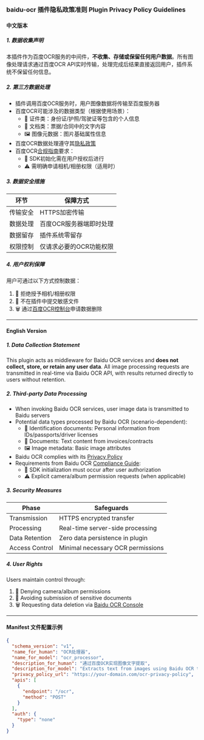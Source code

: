 ### baidu-ocr 插件隐私政策准则 Plugin Privacy Policy Guidelines

#### 中文版本

##### 1. 数据收集声明
本插件作为百度OCR服务的中间件，**不收集、存储或保留任何用户数据**。所有图像处理请求通过百度OCR API实时传输，处理完成后结果直接返回用户，插件系统不保留任何信息。

##### 2. 第三方数据处理
- 插件调用百度OCR服务时，用户图像数据将传输至百度服务器
- 百度OCR可能涉及的数据类型（根据使用场景）：
  - 📄 证件类：身份证/护照/驾驶证等包含的个人信息
  - 📑 文档类：票据/合同中的文字内容
  - 🖼️ 图像元数据：图片基础属性信息
- 百度OCR数据处理遵守其[隐私政策](https://ai.baidu.com/ai-doc/REFERENCE/Jky9l49bk)
- 百度OCR[合规指南](https://cloud.baidu.com/doc/OCR/s/3lr4w181z)要求：
  - 🔐 SDK初始化需在用户授权后进行
  - ⚠️ 需明确申请相机/相册权限（适用时）

##### 3. 数据安全措施
| 环节        | 保障方式                     |
|-------------|------------------------------|
| 传输安全    | HTTPS加密传输                |
| 数据处理    | 百度OCR服务器端即时处理       |
| 数据留存    | 插件系统零留存               |
| 权限控制    | 仅请求必要的OCR功能权限       |

##### 4. 用户权利保障
用户可通过以下方式控制数据：
1. 🚫 拒绝授予相机/相册权限
2. 📵 不在插件中提交敏感文件
3. 🗑️ 通过[百度OCR控制台](https://console.bce.baidu.com/ai/#/ai/ocr/overview/index)申请数据删除

---

#### English Version

##### 1. Data Collection Statement
This plugin acts as middleware for Baidu OCR services and **does not collect, store, or retain any user data**. All image processing requests are transmitted in real-time via Baidu OCR API, with results returned directly to users without retention.

##### 2. Third-party Data Processing
- When invoking Baidu OCR services, user image data is transmitted to Baidu servers
- Potential data types processed by Baidu OCR (scenario-dependent):
  - 📄 Identification documents: Personal information from IDs/passports/driver licenses
  - 📑 Documents: Text content from invoices/contracts
  - 🖼️ Image metadata: Basic image attributes
- Baidu OCR complies with its [Privacy Policy](https://ai.baidu.com/ai-doc/REFERENCE/Jky9l49bk)
- Requirements from Baidu OCR [Compliance Guide](https://cloud.baidu.com/doc/OCR/s/3lr4w181z):
  - 🔐 SDK initialization must occur after user authorization
  - ⚠️ Explicit camera/album permission requests (when applicable)

##### 3. Security Measures
| Phase         | Safeguards                         |
|---------------|-------------------------------------|
| Transmission  | HTTPS encrypted transfer            |
| Processing    | Real-time server-side processing    |
| Data Retention| Zero data persistence in plugin     |
| Access Control| Minimal necessary OCR permissions   |

##### 4. User Rights
Users maintain control through:
1. 🚫 Denying camera/album permissions
2. 📵 Avoiding submission of sensitive documents
3. 🗑️ Requesting data deletion via [Baidu OCR Console](https://console.bce.baidu.com/ai/#/ai/ocr/overview/index)

---

#### Manifest 文件配置示例
```json
{
  "schema_version": "v1",
  "name_for_human": "OCR处理器",
  "name_for_model": "ocr_processor",
  "description_for_human": "通过百度OCR实现图像文字提取",
  "description_for_model": "Extracts text from images using Baidu OCR technology",
  "privacy_policy_url": "https://your-domain.com/ocr-privacy-policy",
  "apis": [
    {
      "endpoint": "/ocr",
      "method": "POST"
    }
  ],
  "auth": {
    "type": "none"
  }
}
